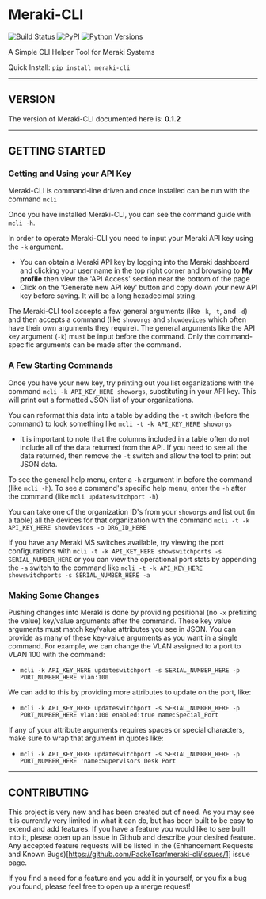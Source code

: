 # Meraki-CLI

[![Build Status](https://travis-ci.org/PackeTsar/meraki-cli.svg?branch=master)](https://travis-ci.org/PackeTsar/meraki-cli)
[![PyPI](https://img.shields.io/pypi/v/meraki-cli.svg)](https://pypi.python.org/pypi/meraki-cli)
[![Python Versions](https://img.shields.io/pypi/pyversions/meraki-cli.svg)](https://pypi.python.org/pypi/meraki-cli)

A Simple CLI Helper Tool for Meraki Systems

Quick Install: `pip install meraki-cli`


-----------------------------------------
##   VERSION   ##
The version of Meraki-CLI documented here is: **0.1.2**


-----------------------------------------
##   GETTING STARTED   ##

### Getting and Using your API Key

Meraki-CLI is command-line driven and once installed can be run with the command `mcli`

Once you have installed Meraki-CLI, you can see the command guide with `mcli -h`.

In order to operate Meraki-CLI you need to input your Meraki API key using the `-k` argument.
- You can obtain a Meraki API key by logging into the Meraki dashboard and clicking your user name in the top right corner and browsing to **My profile** then view the 'API Access' section near the bottom of the page
- Click on the 'Generate new API key' button and copy down your new API key before saving. It will be a long hexadecimal string.

The Meraki-CLI tool accepts a few general arguments (like `-k`, `-t`, and `-d`) and then accepts a command (like `showorgs` and `showdevices` which often have their own arguments they require). The general arguments like the API key argument (`-k`) must be input before the command. Only the command-specific arguments can be made after the command.


### A Few Starting Commands

Once you have your new key, try printing out you list organizations with the command `mcli -k API_KEY_HERE showorgs`, substituting in your API key. This will print out a formatted JSON list of your organizations.

You can reformat this data into a table by adding the `-t` switch (before the command) to look something like `mcli -t -k API_KEY_HERE showorgs`
- It is important to note that the columns included in a table often do not include all of the data returned from the API. If you need to see all the data returned, then remove the `-t` switch and allow the tool to print out JSON data.

To see the general help menu, enter a `-h` argument in before the command (like `mcli -h`). To see a command's specific help menu, enter the `-h` after the command (like `mcli updateswitchport -h`)

You can take one of the organization ID's from your `showorgs` and list out (in a table) all the devices for that organization with the command `mcli -t -k API_KEY_HERE showdevices -o ORG_ID_HERE`

If you have any Meraki MS switches available, try viewing the port configurations with `mcli -t -k API_KEY_HERE showswitchports -s SERIAL_NUMBER_HERE` or you can view the operational port stats by appending the `-a` switch to the command like `mcli -t -k API_KEY_HERE showswitchports -s SERIAL_NUMBER_HERE -a`


### Making Some Changes

Pushing changes into Meraki is done by providing positional (no `-x` prefixing the value) key/value arguments after the command. These key value arguments must match key/value attributes you see in JSON. You can provide as many of these key-value arguments as you want in a single command. For example, we can change the VLAN assigned to a port to VLAN 100 with the command:
  - `mcli -k API_KEY_HERE updateswitchport -s SERIAL_NUMBER_HERE -p PORT_NUMBER_HERE vlan:100`

We can add to this by providing more attributes to update on the port, like:
  - `mcli -k API_KEY_HERE updateswitchport -s SERIAL_NUMBER_HERE -p PORT_NUMBER_HERE vlan:100 enabled:true name:Special_Port`

If any of your attribute arguments requires spaces or special characters, make sure to wrap that argument in quotes like:
  - `mcli -k API_KEY_HERE updateswitchport -s SERIAL_NUMBER_HERE -p PORT_NUMBER_HERE 'name:Supervisors Desk Port`


-----------------------------------------
##   CONTRIBUTING   ##

This project is very new and has been created out of need. As you may see it is currently very limited in what it can do, but has been built to be easy to extend and add features. If you have a feature you would like to see built into it, please open up an issue in Github and describe your desired feature. Any accepted feature requests will be listed in the (Enhancement Requests and Known Bugs)[https://github.com/PackeTsar/meraki-cli/issues/1] issue page.

If you find a need for a feature and you add it in yourself, or you fix a bug you found, please feel free to open up a merge request!
